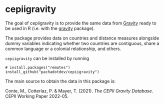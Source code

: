 # cepiigravity

<!-- badges: start -->
<!-- badges: end -->

The goal of cepiigravity is to provide the same data from [Gravity](http://www.cepii.fr/CEPII/en/bdd_modele/bdd_modele_item.asp?id=8) 
ready to be used in R (i.e. with the [gravity](https://pacha.dev/gravity) 
package).

The package provides data on countries and distance measures alongside dummy 
variables indicating whether two countries are contiguous, share a common 
language or a colonial relationship, and others.

`cepiigravity` can be installed by running

```
# install.packages("remotes")
install_github("pachadotdev/cepiigravity")
```

The main source to obtain the data in this package is:

Conte, M., Cotterlaz, P. & Mayer, T. (2021). *The CEPII Gravity Database*. CEPII Working Paper 2022-05.
